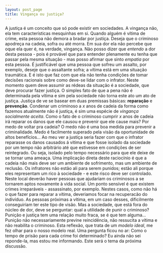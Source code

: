 ```yaml
---
layout: post_page
title: Vingança ou justiça?
---
```


A justiça é um conceito que só pode existir em sociedades. A vingança não, ela tem características mesquinhas em si.
Quando alguém é vítima de crime, esta pessoa não demora a bradar por justiça. Deseja que o criminoso apodreça na cadeia, sofra ou até morra. Em sua dor ela não percebe que oque ela quer é, na verdade, vingança. Não posso dizer que *entendo* a dor desta pessoa - pois é provável que para entender plenamente eu tenha que passar pela mesma situação - mas posso afirmar que sinto *empatia* por esta pessoa. 
É justificável que uma pessoa que sofreu um assalto, por exemplo, deseje que o assaltante sofra; a vítima está em uma situação traumática. E é isto que faz com que ela não tenha condições de tomar decisões racionais sobre como deve-se lidar com o infrator. Neste momento quem deve assumir as rédeas da situação é a sociedade, que deve procurar fazer justiça.
O simples fato de que a pena não é determinada pela vítima e sim pela sociedade não torna este ato um ato de justiça. Justiça de ve se basear em duas premissas básicas: **reparação** e **prevenção**. Condenar um criminoso a *x* anos de cadeia da forma como fazemos atualmente não é justiça, é sim uma espécie de *vingança socialmente aceita*. Como o fato de o criminoso cumprir *x* anos de cadeia irá reparar os danos que ele causou e prevenir que ele cause mais? Por medo de voltar pra cadeia? O medo não é uma boa medida para prevenir a criminalidade. Medo é facilmente superado pela visão da oportunidade de altos benefícios...
Ao meu ver a justiça seria fazer com que o infrator reparasse os danos causados á vitima e que fosse isolado da sociedade por um tempo não arbitrário até que estivesse em condições de ser reintegrado. Ou seja, isolado pelo tempo necessário para que ele deixe de se tornar uma ameaça.
Uma implicação direta deste raciocínio é que a cadeia não mais deve ser um ambiente de sofrimento, mas um ambiente de reclusão. Os infratores não estão ali para serem punidos; estão ali porque eles representam um rico à sociedade - e este risco deve ser controlado. Neste local deverão haver pessoas que ajudariam os criminosos a se tornarem aptos novamente à vida social.
Um ponto sensível é que existem crimes irreparáveis - assassinato, por exemplo. Nestes casos, como não há o que fazer para reparar a vítima, deveriamos focar na recuperacão do indivíduo. As pessoas próximas a vítima, em um caso desses, dificilmente conseguiriam ter este tipo de visão. Mas a sociedade, que está fora do núcleo de dor, deve se perguntar: qual a utilidade de punir o criminoso? Punição e justiça tem uma relação muito fraca, se é que tem alguma... Punição não necessariamente previne reincidência, não ressucita a vítima e não reabilita o criminoso. 
Esta reflexão, que trata de um *modelo ideal*, me fez olhar para o nosso modelo real. Uma pergunta ficou no ar: Como o tempo de prisão para cada crime foi determinado? Eu ainda não sei reponde-la, mas estou me informando. Este será o tema da próxima discussão.
